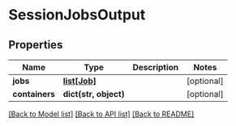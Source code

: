 # SessionJobsOutput

## Properties
Name | Type | Description | Notes
------------ | ------------- | ------------- | -------------
**jobs** | [**list[Job]**](Job.md) |  | [optional] 
**containers** | **dict(str, object)** |  | [optional] 

[[Back to Model list]](../README.md#documentation-for-models) [[Back to API list]](../README.md#documentation-for-api-endpoints) [[Back to README]](../README.md)


